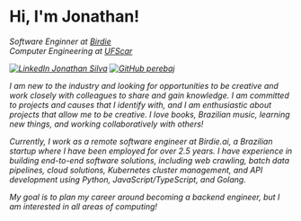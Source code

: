 <h1> Hi, I'm Jonathan! </h1>
<p><em>Software Enginner at <a href="https://birdie.ai/">Birdie</a></br>Computer Engineering
 at <a
            href="https://www2.ufscar.br/">UFScar</a><img </em></p>



[![LinkedIn Jonathan Silva](https://img.shields.io/badge/Jonathan-0077B5?style=for-the-badge&logo=linkedin&logoColor=white)](https://www.linkedin.com/in/jonathan-silva-3436861b7/)
[![GitHub perebaj](https://img.shields.io/badge/perebaj-black?style=for-the-badge&logo=github&logoColor=white)](https://github.com/perebaj)


I am new to the industry and looking for opportunities to be creative and work closely with colleagues to share and gain knowledge. I am committed to projects and causes that I identify with, and I am enthusiastic about projects that allow me to be creative. I love books, Brazilian music, learning new things, and working collaboratively with others!

Currently, I work as a remote software engineer at Birdie.ai, a Brazilian startup where I have been employed for over 2.5 years. I have experience in building end-to-end software solutions, including web crawling, batch data pipelines, cloud solutions, Kubernetes cluster management, and API development using Python, JavaScript/TypeScript, and Golang.

My goal is to plan my career around becoming a backend engineer, but I am interested in all areas of computing!




